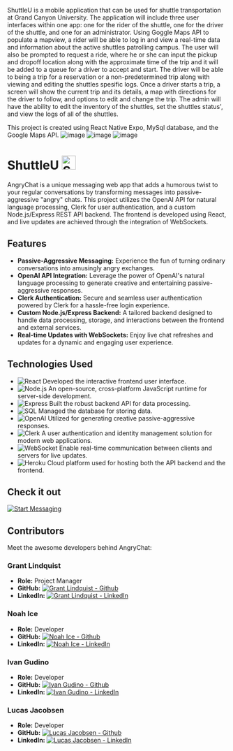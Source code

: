   ShuttleU is a mobile application that can be used for shuttle transportation at Grand Canyon University. The application will include three user interfaces within one app: one for the rider of the shuttle, one for the driver of the shuttle, and one for an administrator. Using Goggle Maps API to populate a mapview, a rider will be able to log in and view a real-time data and information about the active shuttles patrolling campus. The user will also be prompted to request a ride, where he or she can input the pickup and dropoff location along with the approximate time of the trip and it will be added to a queue for a driver to accept and start. The driver will be able to being a trip for a reservation or a non-predetermined trip along with viewing and editing the shuttles spesific logs. Once a driver starts a trip, a screen will show the current trip and its details, a map with directions for the driver to follow, and options to edit and change the trip. The admin will have the ability to edit the inventory of the shuttles, set the shuttles status', and view the logs of all of the shuttles. 

This project is created using React Native Expo, MySql database, and the Google Maps API. 
![image](https://user-images.githubusercontent.com/97192501/232983370-40887f07-d431-4222-a225-961eb54cb859.png)
![image](https://user-images.githubusercontent.com/97192501/232983237-118322fc-0e78-4ab1-aa8d-45dfe2fa21d5.png)
![image](https://user-images.githubusercontent.com/97192501/232983338-fd36c461-d6b3-4b29-8556-916c3e48b944.png)

# ShuttleU  <img src="https://cdn-icons-png.flaticon.com/128/2554/2554966.png" alt="ShuttleU" width="32"> 


AngryChat is a unique messaging web app that adds a humorous twist to your regular conversations by transforming messages into passive-aggressive "angry" chats. This project utilizes the OpenAI API for natural language processing, Clerk for user authentication, and a custom Node.js/Express REST API backend. The frontend is developed using React, and live updates are achieved through the integration of WebSockets.

## Features

- **Passive-Aggressive Messaging:** Experience the fun of turning ordinary conversations into amusingly angry exchanges.
- **OpenAI API Integration:** Leverage the power of OpenAI's natural language processing to generate creative and entertaining passive-aggressive responses.
- **Clerk Authentication:** Secure and seamless user authentication powered by Clerk for a hassle-free login experience.
- **Custom Node.js/Express Backend:** A tailored backend designed to handle data processing, storage, and interactions between the frontend and external services.
- **Real-time Updates with WebSockets:** Enjoy live chat refreshes and updates for a dynamic and engaging user experience.

## Technologies Used

- ![React](https://img.shields.io/badge/-React-61DAFB?style=flat-square&logo=react&logoColor=white) Developed the interactive frontend user interface.
- ![Node.js](https://img.shields.io/badge/-Node.js-339933?style=flat-square&logo=node.js&logoColor=white) An open-source, cross-platform JavaScript runtime for server-side development.
- ![Express](https://img.shields.io/badge/-Express-000000?style=flat-square&logo=express&logoColor=white) Built the robust backend API for data processing.
- ![SQL](https://img.shields.io/badge/-SQL-4479A1?style=flat-square&logo=postgresql&logoColor=white) Managed the database for storing data.
- ![OpenAI](https://img.shields.io/badge/-OpenAI-008080?style=flat-square&logo=openai&logoColor=white) Utilized for generating creative passive-aggressive responses.
- ![Clerk](https://img.shields.io/badge/-ClerkJs-34CC88?style=flat-square&logo=clerk&logoColor=white) A user authentication and identity management solution for modern web applications.
- ![WebSocket](https://img.shields.io/badge/-WebSocket.io-010002?style=flat-square&logo=websocket&logoColor=white) Enable real-time communication between clients and servers for live updates.
- ![Heroku](https://img.shields.io/badge/-Heroku-430098?style=flat-square&logo=heroku&logoColor=white) Cloud platform used for hosting both the API backend and the frontend. 

## Check it out


[![Start Messaging](https://img.shields.io/badge/Try%20Angrychat%20Now-FF5733?style=for-the-badge)](https://angrychat-frontend-d69df51a96e6.herokuapp.com/)

## Contributors

Meet the awesome developers behind AngryChat:

### Grant Lindquist 

- **Role:** Project Manager 
- **GitHub:** [![Grant Lindquist - Github](https://img.shields.io/badge/GitHub-GrantLindquist-blue?style=flat-square&logo=github)](https://github.com/GrantLindquist)
- **LinkedIn:** [![Grant Lindquist - LinkedIn](https://img.shields.io/badge/LinkedIn-GrantLindquist-blue?style=flat-square&logo=linkedin)](https://www.linkedin.com/in/glindquist-dev/)

### Noah Ice

- **Role:** Developer
- **GitHub:** [![Noah Ice - Github](https://img.shields.io/badge/GitHub-NoahIce-blue?style=flat-square&logo=github)](https://github.com/NoahIce)
- **LinkedIn:** [![Noah Ice - LinkedIn](https://img.shields.io/badge/LinkedIn-NoahIce-blue?style=flat-square&logo=linkedin)](https://www.linkedin.com/in/noah-ice-1333051b1/)

### Ivan Gudino

- **Role:** Developer
- **GitHub:** [![Ivan Gudino - Github](https://img.shields.io/badge/GitHub-Raptas1-blue?style=flat-square&logo=github)](https://github.com/Raptas1)
- **LinkedIn:** [![Ivan Gudino - LinkedIn](https://img.shields.io/badge/LinkedIn-IvanGudino-blue?style=flat-square&logo=linkedin)](https://www.linkedin.com/in/ivan-gudino-a2b942262/)

### Lucas Jacobsen

- **Role:** Developer
- **GitHub:** [![Lucas Jacobsen - Github](https://img.shields.io/badge/GitHub-lucas--jacobsen-blue?style=flat-square&logo=github)](https://github.com/lucas-jacobsen)
- **LinkedIn:** [![Lucas Jacobsen - LinkedIn](https://img.shields.io/badge/LinkedIn-lucas--jacobsen-blue?style=flat-square&logo=linkedin)](https://www.linkedin.com/in/lucas-jacobsen/)
